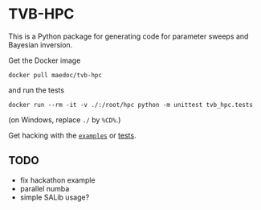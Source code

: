 # TVB-HPC

This is a Python package for generating code for parameter sweeps and Bayesian
inversion.

Get the Docker image
```
docker pull maedoc/tvb-hpc
```

and run the tests
```
docker run --rm -it -v ./:/root/hpc python -m unittest tvb_hpc.tests
```
(on Windows, replace `./` by `%CD%`.)

Get hacking with the [`examples`](examples) or [tests](tvb_hpc/tests.py).

## TODO

- fix hackathon example
- parallel numba
- simple SALib usage?
